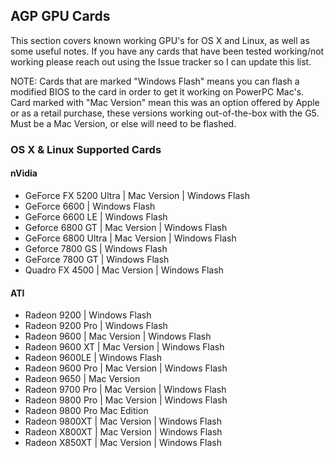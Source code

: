 ## AGP GPU Cards

This section covers known working GPU's for OS X and Linux, as well as some useful notes. If you have any cards that have been tested working/not working please reach out using the Issue tracker so I can update this list.

NOTE: Cards that are marked "Windows Flash" means you can flash a modified BIOS to the card in order to get it working on PowerPC Mac's. Card marked with "Mac Version" mean this was an option offered by Apple or as a retail purchase, these versions working out-of-the-box with the G5. Must be a Mac Version, or else will need to be flashed.

### OS X & Linux Supported Cards

#### nVidia
    
- GeForce FX 5200 Ultra   | Mac Version | Windows Flash
- GeForce 6600            | Windows Flash
- GeForce 6600 LE         | Windows Flash
- Geforce 6800 GT         | Mac Version | Windows Flash
- GeForce 6800 Ultra      | Mac Version | Windows Flash
- Geforce 7800 GS         | Windows Flash
- GeForce 7800 GT         | Windows Flash
- Quadro FX 4500          | Mac Version | Windows Flash

#### ATI

- Radeon 9200             | Windows Flash
- Radeon 9200 Pro         | Windows Flash
- Radeon 9600             | Mac Version | Windows Flash
- Radeon 9600 XT          | Mac Version | Windows Flash
- Radeon 9600LE           | Windows Flash
- Radeon 9600 Pro         | Mac Version | Windows Flash
- Radeon 9650             | Mac Version
- Radeon 9700 Pro         | Mac Version | Windows Flash
- Radeon 9800 Pro         | Mac Version | Windows Flash
- Radeon 9800 Pro Mac Edition
- Radeon 9800XT           | Mac Version | Windows Flash
- Radeon X800XT           | Mac Version | Windows Flash
- Radeon X850XT           | Mac Version | Windows Flash



    
